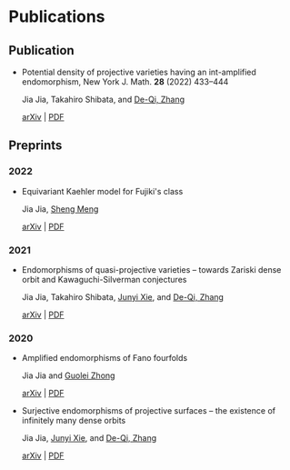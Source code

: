 # Publications


## Publication

- Potential density of projective varieties having an int-amplified endomorphism,
  New York J. Math. **28** (2022) 433–444

  Jia Jia, Takahiro Shibata, and [De-Qi, Zhang](https://blog.nus.edu.sg/matzdq/)

  [arXiv](https://arxiv.org/abs/2108.11595) | [PDF](http://nyjm.albany.edu/j/2022/28-17v.pdf)

## Preprints

### 2022

- Equivariant Kaehler model for Fujiki's class

  Jia Jia, [Sheng Meng](https://sites.google.com/view/shengmeng/home)

  [arXiv](https://arxiv.org/abs/2201.06748) | [PDF](https://mathjiajia.github.io/pdf/2022equivariant.pdf)

### 2021

- Endomorphisms of quasi-projective varieties – towards Zariski dense orbit
and Kawaguchi-Silverman conjectures

  Jia Jia, Takahiro Shibata, [Junyi Xie](https://sites.google.com/site/junyixiemath/home),
  and [De-Qi, Zhang](https://blog.nus.edu.sg/matzdq/)

  [arXiv](https://arxiv.org/abs/2104.05339) | [PDF](https://mathjiajia.github.io/pdf/2021endomorphisms.pdf)

### 2020

- Amplified endomorphisms of Fano fourfolds

  Jia Jia and [Guolei Zhong](https://sites.google.com/view/guoleizhongshomepage/home)

  [arXiv](https://arxiv.org/abs/2011.11239) | [PDF](https://mathjiajia.github.io/pdf/2020amplified.pdf)

- Surjective endomorphisms of projective surfaces – the existence of
infinitely many dense orbits

  Jia Jia, [Junyi Xie](https://sites.google.com/site/junyixiemath/home),
  and [De-Qi, Zhang](https://blog.nus.edu.sg/matzdq/)

  [arXiv](https://arxiv.org/abs/2005.03628) | [PDF](https://mathjiajia.github.io/pdf/2020surjective.pdf)

